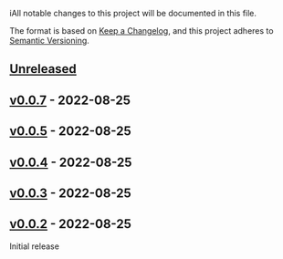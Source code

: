 iAll notable changes to this project will be documented in this file.

The format is based on [Keep a Changelog](https://keepachangelog.com/en/1.0.0/),
and this project adheres to [Semantic Versioning](https://semver.org/spec/v2.0.0.html).

## [Unreleased]

## [v0.0.7] - 2022-08-25

## [v0.0.5] - 2022-08-25

## [v0.0.4] - 2022-08-25

## [v0.0.3] - 2022-08-25

## [v0.0.2] - 2022-08-25

Initial release

[Unreleased]: https://github.com/seemiller/build-tooling/compare/v0.0.7...HEAD

[v0.0.7]: https://github.com/seemiller/build-tooling/compare/v0.0.5...v0.0.7

[v0.0.5]: https://github.com/seemiller/build-tooling/compare/v0.0.4...v0.0.5

[v0.0.4]: https://github.com/seemiller/build-tooling/compare/v0.0.3...v0.0.4

[v0.0.3]: https://github.com/seemiller/build-tooling/compare/v0.0.2...v0.0.3

[v0.0.2]: https://github.com/seemiller/build-tooling/compare/f321091abac5c40edb9320d5fc5369827c230990...v0.0.2
